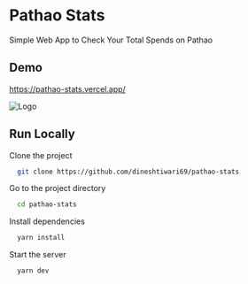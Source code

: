 
# Pathao Stats

Simple Web App to Check Your Total Spends on Pathao





## Demo

https://pathao-stats.vercel.app/




![Logo](https://i.ibb.co/qkjp4pt/image.png)


## Run Locally

Clone the project

```bash
  git clone https://github.com/dineshtiwari69/pathao-stats
```

Go to the project directory

```bash
  cd pathao-stats
```

Install dependencies

```bash
  yarn install
```

Start the server

```bash
  yarn dev
```

